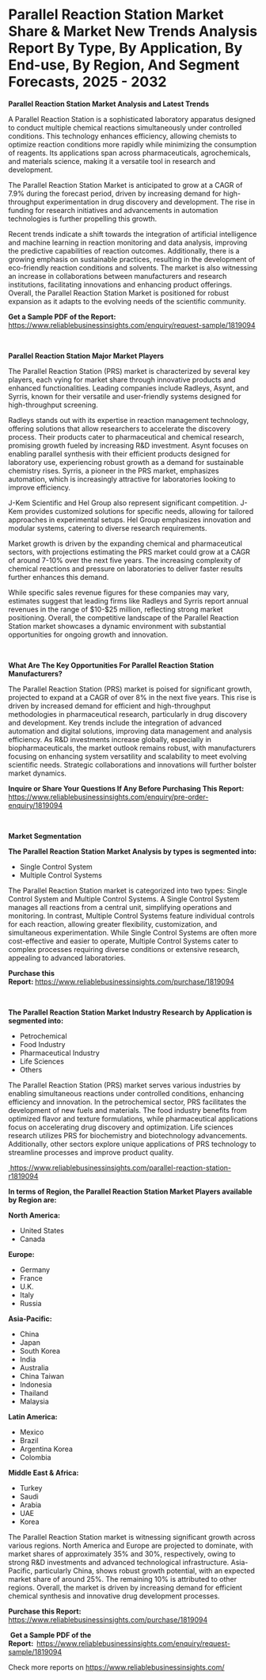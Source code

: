 <p><h1>Parallel Reaction Station Market Share & Market New Trends Analysis Report By Type, By Application, By End-use, By Region, And Segment Forecasts, 2025 - 2032</h1></p><p><strong>Parallel Reaction Station Market Analysis and Latest Trends</strong></p>
<p><p>A Parallel Reaction Station is a sophisticated laboratory apparatus designed to conduct multiple chemical reactions simultaneously under controlled conditions. This technology enhances efficiency, allowing chemists to optimize reaction conditions more rapidly while minimizing the consumption of reagents. Its applications span across pharmaceuticals, agrochemicals, and materials science, making it a versatile tool in research and development.</p><p>The Parallel Reaction Station Market is anticipated to grow at a CAGR of 7.9% during the forecast period, driven by increasing demand for high-throughput experimentation in drug discovery and development. The rise in funding for research initiatives and advancements in automation technologies is further propelling this growth. </p><p>Recent trends indicate a shift towards the integration of artificial intelligence and machine learning in reaction monitoring and data analysis, improving the predictive capabilities of reaction outcomes. Additionally, there is a growing emphasis on sustainable practices, resulting in the development of eco-friendly reaction conditions and solvents. The market is also witnessing an increase in collaborations between manufacturers and research institutions, facilitating innovations and enhancing product offerings. Overall, the Parallel Reaction Station Market is positioned for robust expansion as it adapts to the evolving needs of the scientific community.</p></p>
<p><strong>Get a Sample PDF of the Report:&nbsp;</strong> <a href="https://www.reliablebusinessinsights.com/enquiry/request-sample/1819094?utm_campaign=3276&utm_medium=2&utm_source=Github&utm_content=ia&utm_term=09042025&utm_id=parallel-reaction-station">https://www.reliablebusinessinsights.com/enquiry/request-sample/1819094</a></p>
<p>&nbsp;</p>
<p><strong>Parallel Reaction Station Major Market Players</strong></p>
<p><p>The Parallel Reaction Station (PRS) market is characterized by several key players, each vying for market share through innovative products and enhanced functionalities. Leading companies include Radleys, Asynt, and Syrris, known for their versatile and user-friendly systems designed for high-throughput screening.</p><p>Radleys stands out with its expertise in reaction management technology, offering solutions that allow researchers to accelerate the discovery process. Their products cater to pharmaceutical and chemical research, promising growth fueled by increasing R&D investment. Asynt focuses on enabling parallel synthesis with their efficient products designed for laboratory use, experiencing robust growth as a demand for sustainable chemistry rises. Syrris, a pioneer in the PRS market, emphasizes automation, which is increasingly attractive for laboratories looking to improve efficiency.</p><p>J-Kem Scientific and Hel Group also represent significant competition. J-Kem provides customized solutions for specific needs, allowing for tailored approaches in experimental setups. Hel Group emphasizes innovation and modular systems, catering to diverse research requirements.</p><p>Market growth is driven by the expanding chemical and pharmaceutical sectors, with projections estimating the PRS market could grow at a CAGR of around 7-10% over the next five years. The increasing complexity of chemical reactions and pressure on laboratories to deliver faster results further enhances this demand.</p><p>While specific sales revenue figures for these companies may vary, estimates suggest that leading firms like Radleys and Syrris report annual revenues in the range of $10-$25 million, reflecting strong market positioning. Overall, the competitive landscape of the Parallel Reaction Station market showcases a dynamic environment with substantial opportunities for ongoing growth and innovation.</p></p>
<p>&nbsp;</p>
<p><strong>What Are The Key Opportunities For Parallel Reaction Station Manufacturers?</strong></p>
<p><p>The Parallel Reaction Station (PRS) market is poised for significant growth, projected to expand at a CAGR of over 8% in the next five years. This rise is driven by increased demand for efficient and high-throughput methodologies in pharmaceutical research, particularly in drug discovery and development. Key trends include the integration of advanced automation and digital solutions, improving data management and analysis efficiency. As R&D investments increase globally, especially in biopharmaceuticals, the market outlook remains robust, with manufacturers focusing on enhancing system versatility and scalability to meet evolving scientific needs. Strategic collaborations and innovations will further bolster market dynamics.</p></p>
<p><strong>Inquire or Share Your Questions If Any Before Purchasing This Report:</strong> <a href="https://www.reliablebusinessinsights.com/enquiry/pre-order-enquiry/1819094?utm_campaign=3276&utm_medium=2&utm_source=Github&utm_content=ia&utm_term=09042025&utm_id=parallel-reaction-station">https://www.reliablebusinessinsights.com/enquiry/pre-order-enquiry/1819094</a></p>
<p>&nbsp;</p>
<p><strong>Market Segmentation</strong></p>
<p><strong>The Parallel Reaction Station Market Analysis by types is segmented into:</strong></p>
<p><ul><li>Single Control System</li><li>Multiple Control Systems</li></ul></p>
<p><p>The Parallel Reaction Station market is categorized into two types: Single Control System and Multiple Control Systems. A Single Control System manages all reactions from a central unit, simplifying operations and monitoring. In contrast, Multiple Control Systems feature individual controls for each reaction, allowing greater flexibility, customization, and simultaneous experimentation. While Single Control Systems are often more cost-effective and easier to operate, Multiple Control Systems cater to complex processes requiring diverse conditions or extensive research, appealing to advanced laboratories.</p></p>
<p><strong>Purchase this Report:&nbsp;</strong><a href="https://www.reliablebusinessinsights.com/purchase/1819094?utm_campaign=3276&utm_medium=2&utm_source=Github&utm_content=ia&utm_term=09042025&utm_id=parallel-reaction-station">https://www.reliablebusinessinsights.com/purchase/1819094</a></p>
<p>&nbsp;</p>
<p><strong>The Parallel Reaction Station Market Industry Research by Application is segmented into:</strong></p>
<p><ul><li>Petrochemical</li><li>Food Industry</li><li>Pharmaceutical Industry</li><li>Life Sciences</li><li>Others</li></ul></p>
<p><p>The Parallel Reaction Station (PRS) market serves various industries by enabling simultaneous reactions under controlled conditions, enhancing efficiency and innovation. In the petrochemical sector, PRS facilitates the development of new fuels and materials. The food industry benefits from optimized flavor and texture formulations, while pharmaceutical applications focus on accelerating drug discovery and optimization. Life sciences research utilizes PRS for biochemistry and biotechnology advancements. Additionally, other sectors explore unique applications of PRS technology to streamline processes and improve product quality.</p></p>
<p><a href="https://www.reliablebusinessinsights.com/parallel-reaction-station-r1819094?utm_campaign=3276&utm_medium=2&utm_source=Github&utm_content=ia&utm_term=09042025&utm_id=parallel-reaction-station">&nbsp;https://www.reliablebusinessinsights.com/parallel-reaction-station-r1819094</a></p>
<p><strong>In terms of Region, the Parallel Reaction Station Market Players available by Region are:</strong></p>
<p>
    <p> <strong> North America: </strong>
        <ul>
            <li>United States</li>
            <li>Canada</li>
        </ul>
        </p> 
    <p> <strong> Europe: </strong>
        <ul>
            <li>Germany</li>
            <li>France</li>
            <li>U.K.</li>
            <li>Italy</li>
            <li>Russia</li>
        </ul>
        </p> 
    <p> <strong> Asia-Pacific: </strong>
        <ul>
            <li>China</li>
            <li>Japan</li>
            <li>South Korea</li>
            <li>India</li>
            <li>Australia</li>
            <li>China Taiwan</li>
            <li>Indonesia</li>
            <li>Thailand</li>
            <li>Malaysia</li>
        </ul>
        </p> 
    <p> <strong> Latin America: </strong>
        <ul>
            <li>Mexico</li>
            <li>Brazil</li>
            <li>Argentina Korea</li>
            <li>Colombia</li>
        </ul>
        </p> 
    <p> <strong> Middle East & Africa: </strong>
        <ul>
            <li>Turkey</li>
            <li>Saudi</li>
            <li>Arabia</li>
            <li>UAE</li>
            <li>Korea</li>
        </ul>
    </p>
    </p>
<p><p>The Parallel Reaction Station market is witnessing significant growth across various regions. North America and Europe are projected to dominate, with market shares of approximately 35% and 30%, respectively, owing to strong R&D investments and advanced technological infrastructure. Asia-Pacific, particularly China, shows robust growth potential, with an expected market share of around 25%. The remaining 10% is attributed to other regions. Overall, the market is driven by increasing demand for efficient chemical synthesis and innovative drug development processes.</p></p>
<p><strong>Purchase this Report: </strong><a href="https://www.reliablebusinessinsights.com/purchase/1819094?utm_campaign=3276&utm_medium=2&utm_source=Github&utm_content=ia&utm_term=09042025&utm_id=parallel-reaction-station">https://www.reliablebusinessinsights.com/purchase/1819094</a></p>
<p>&nbsp;<strong>Get a Sample PDF of the Report:&nbsp;&nbsp;</strong><a href="https://www.reliablebusinessinsights.com/enquiry/request-sample/1819094?utm_campaign=3276&utm_medium=2&utm_source=Github&utm_content=ia&utm_term=09042025&utm_id=parallel-reaction-station">https://www.reliablebusinessinsights.com/enquiry/request-sample/1819094</a></p>
<p><strong></strong></p>
<p>Check more reports on <a href="https://www.reliablebusinessinsights.com/?utm_campaign=3276&utm_medium=2&utm_source=Github&utm_content=ia&utm_term=09042025&utm_id=parallel-reaction-station">https://www.reliablebusinessinsights.com/</a></p>